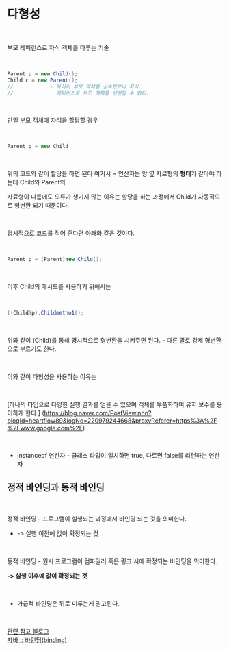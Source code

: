 다형성
===============

<br/>

부모 레퍼런스로 자식 객체를 다루는 기술

<br/>

```Java
Parent p = new Child();
Child c = new Parent(); 
//            - 자식이 부모 객체를 상속했으나 자식 
//              레퍼런스로 부모 객체를 생성할 수 없다.
```

<br/>


만일 부모 객체에 자식을 할당할 경우

<br/>

```Java
Parent p = new Child
```

<br/>

 위의 코드와 같이 할당을 하면 된다 여기서 = 연산자는 양 옆 자료형의 **형태**가 같아야 하는데 Child와 Parent의

자료형이 다름에도 오류가 생기지 않는 이유는 할당을 하는 과정에서 Child가 자동적으로 형변환 되기 때문이다.

<br/>

명시적으로 코드를 적어 준다면 아래와 같은 것이다.

<br/>

```Java
Parent p = (Parent)new Child();
```

<br/>

 이후 Child의 메서드를 사용하기 위해서는

<br/>

```Java
((Child)p).Childmetho1();
```

<br/>

 위와 같이 (Child)를 통해 명시적으로 형변환을 시켜주면 된다. - 다른 말로 강제 형변환으로 부르기도 한다.
 
<br/>

이와 같이 다형성을 사용하는 이유는

<br/>

[하나의 타입으로 다양한 실행 결과를 얻을 수 있으며 객체를 부품화하여 유지 보수를 용이하게 한다.]
(https://blog.naver.com/PostView.nhn?blogId=heartflow89&logNo=220979244668&proxyReferer=https%3A%2F%2Fwww.google.com%2F)

<br/>

* instanceof 연산자 - 클래스 타입이 일치하면 true, 다르면 false를 리턴하는 연산자

## 정적 바인딩과 동적 바인딩

<br/>

정적 바인딩 - 프로그램이 실행되는 과정에서 바인딩 되는 것을 의미한다.

* -> 실행 이전에 값이 확정되는 것

<br/>

동적 바인딩 - 원시 프로그램이 컴파일러 혹은 링크 시에 확정되는 바인딩을 의미한다.

**-> 실행 이후에 값이 확정되는 것**

<br/>

* 가급적 바인딩은 뒤로 미루는게 권고된다.

<br/>

[관련 참고 블로그  
자바 :: 바인딩(binding)](https://blog.naver.com/PostView.nhn?blogId=reeeh&logNo=220716449491&proxyReferer=https%3A%2F%2Fwww.google.com%2F)

<br/>
